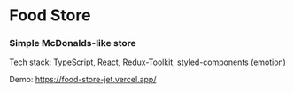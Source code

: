 # Food Store

### Simple McDonalds-like store

Tech stack: TypeScript, React, Redux-Toolkit, styled-components (emotion)

Demo: https://food-store-jet.vercel.app/
